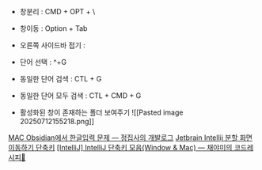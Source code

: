 - 창분리 : CMD + OPT + \
- 창이동 : Option + Tab
- 오른쪽 사이드바 접기 : 
- 단어 선택 : ^+G
- 동일한 단어 검색 : CTL + G
- 동일한 단어 모두 검색 : CTL + CMD + G

- 활성화된 창이 존재하는 폴더 보여주기
![[Pasted image 20250712155218.png]]

[MAC Obsidian에서 한글입력 문제 — 정집사의 개발로그](https://eyecandyzero.tistory.com/364)
[Jetbrain Intellij 분할 화면 이동하기 단축키](https://v3.leedo.me/devs/122)
[[IntelliJ] IntelliJ 단축키 모음(Window & Mac) — 채야미의 코드레시피🍳](https://chaeyami.tistory.com/216)
